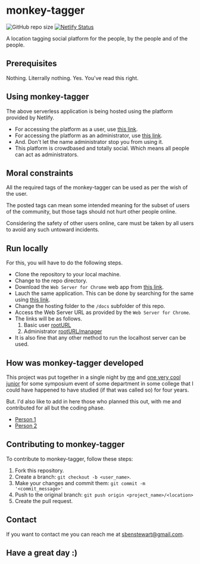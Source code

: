 # monkey-tagger
![GitHub repo size](https://img.shields.io/github/repo-size/sbenstewart/monkey-tagger)
[![Netlify Status](https://api.netlify.com/api/v1/badges/26880358-4c34-4a73-b855-346f405f1917/deploy-status)](https://app.netlify.com/sites/monkey-tagger/deploys)

A location tagging social platform for the people, by the people and of the people.

## Prerequisites

Nothing. Literrally nothing. Yes. You've read this right.

## Using monkey-tagger

The above serverless application is being hosted using the platform provided by Netlify.

* For accessing the platform as a user, use [this link](https://monkey-tagger.netlify.com/).
* For accessing the platform as an administrator, use [this link](https://monkey-tagger.netlify.com/manager).
* And. Don't let the name administrator stop you from using it.
* This platform is crowdbased and totally social. Which means all people can act as administrators.

## Moral constraints 

All the required tags of the monkey-tagger can be used as per the wish of the user. 

The posted tags can mean some intended meaning for the subset of users of the community, but those tags should not hurt other people online.

Considering the safety of other users online, care must be taken by all users to avoid any such untoward incidents.

## Run locally

For this, you will have to do the following steps.

* Clone the repository to your local machine.
* Change to the repo directory.
* Download the `Web Server for Chrome` web app from [this link](https://chrome.google.com/webstore/detail/web-server-for-chrome/ofhbbkphhbklhfoeikjpcbhemlocgigb).
* Lauch the same application. This can be done by searching for the same using [this link](chrome://extensions/).
* Change the hosting folder to the `/docs` subfolder of this repo.
* Access the Web Server URL as provided by the `Web Server for Chrome`.
* The links will be as follows.
    1. Basic user [rootURL](http://127.0.0.1:8887)
    2. Administrator [rootURL/manager](http://127.0.0.1:8887/manager)
* It is also fine that any other method to run the localhost server can be used.

## How was monkey-tagger developed

This project was put together in a single night by [me](http://sbenstewart.in/) and [one very cool junior](https://github.com/K-Gokul) for some symposium event of some department in some college that I could have happened to have studied (if that was called so) for four years. 

But. I'd also like to add in here those who planned this out, with me and contributed for all but the coding phase.
* [Person 1](https://github.com/gsanthosh98) 
* [Person 2](http://www.missingpersonhelpline.org/)

## Contributing to monkey-tagger

To contribute to monkey-tagger, follow these steps:

1. Fork this repository.
2. Create a branch: `git checkout -b <user_name>`.
3. Make your changes and commit them: `git commit -m '<commit_message>'`
4. Push to the original branch: `git push origin <project_name>/<location>`
5. Create the pull request.

## Contact

If you want to contact me you can reach me at <sbenstewart@gmail.com>.

<h2>Have a great day :)</h2>
